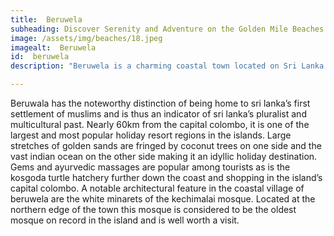 ```yaml
---
title:  Beruwela 
subheading: Discover Serenity and Adventure on the Golden Mile Beaches
image: /assets/img/beaches/18.jpeg
imagealt:  Beruwela 
id:  beruwela
description: "Beruwela is a charming coastal town located on Sri Lanka's Western coast, known for its pristine beaches, picturesque landscapes, and rich cultural heritage.  "

---
```

Beruwala has the noteworthy distinction of being home to sri lanka’s first settlement of muslims and is thus an indicator of sri lanka’s pluralist and multicultural past. Nearly 60km from the capital colombo, it is one of the largest and most popular holiday resort regions in the islands. Large stretches of golden sands are fringed by coconut trees on one side and the vast indian ocean on the other side making it an idyllic holiday destination. Gems and ayurvedic massages are popular among tourists as is the kosgoda turtle hatchery further down the coast and shopping in the island’s capital colombo. A notable architectural feature in the coastal village of beruwela are the white minarets of the kechimalai mosque. Located at the northern edge of the town this mosque is considered to be the oldest mosque on record in the island and is well worth a visit.
